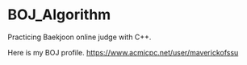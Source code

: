 # BOJ_Algorithm
Practicing Baekjoon online judge with C++.

Here is my BOJ profile.
<https://www.acmicpc.net/user/maverickofssu>
